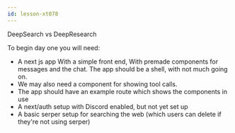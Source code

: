 ```yaml
---
id: lesson-xt078
---
```


DeepSearch vs DeepResearch

To begin day one you will need:

- A next js app With a simple front end, With premade components for messages and the chat. The app should be a shell, with not much going on.
- We may also need a component for showing tool calls.
- The app should have an example route which shows the components in use
- A next/auth setup with Discord enabled, but not yet set up
- A basic serper setup for searching the web (which users can delete if they're not using serper)
